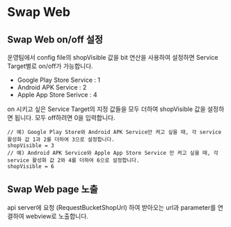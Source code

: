 # Swap Web
## Swap Web on/off 설정
운영팀에서 config file의 shopVisible 값을 bit 연산을 사용하여 설정하면 Service Target별로 on/off가 가능합니다.
* Google Play Store Service : 1
* Android APK Service : 2
* Apple App Store Serivce : 4

on 시키고 싶은 Service Target의 지정 값들을 모두 더하여 shopVisible 값을 설정하면 됩니다.
모두 off하려면 0을 입력합니다.
```
// 예) Google Play Store와 Android APK Service만 켜고 싶을 때, 각 service 활성화 값 1과 2를 더하여 3으로 설정합니다.
shopVisible = 3
// 예) Android APK Service와 Apple App Store Service 만 켜고 싶을 때, 각 service 활성화 값 2와 4를 더하여 6으로 설정합니다.
shopVisible = 6
```

## Swap Web page 노출
api server에 요청 (RequestBucketShopUrl) 하여 받아오는 url과 parameter를 연결하여 webview로 노출합니다.
